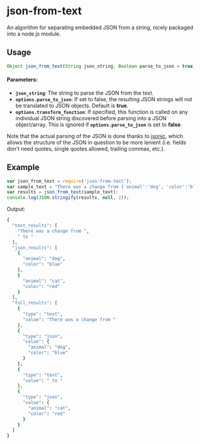 # json-from-text
An algorithm for separating embedded JSON from a string, nicely packaged into a node.js module.

## Usage
```javascript
Object json_from_text(String json_string, Boolean parse_to_json = true)
```

#### Parameters:
* **`json_string`**: The string to parse the JSON from the text.
* **`options.parse_to_json`**: If set to false, the resulting JSON strings will not be translated to JSON objects. Default is **true**.
* **`options.transform_function`**: If specified, this function is called on any individual JSON string discovered before parsing into a JSON object/array. This is ignored if **`options.parse_to_json`** is set to **false**.

Note that the actual parsing of the JSON is done thanks to [jsonic](https://github.com/rjrodger/jsonic), which allows the structure of the JSON in question to be more lenient (i.e. fields don't need quotes, single quotes allowed, trailing commas, etc.).

## Example
```javascript
var json_from_text = require('json-from-text');
var sample_text = "There was a change from {'animal':'dog', 'color':'blue'} to {'animal':'cat', 'color':'red'}'";
var results = json_from_text(sample_text);
console.log(JSON.stringify(results, null, 2));
```

Output:
```bash
{
  "text_results": [
    "There was a change from ",
    " to "
  ],
  "json_results": [
    {
      "animal": "dog",
      "color": "blue"
    },
    {
      "animal": "cat",
      "color": "red"
    }
  ],
  "full_results": [
    {
      "type": "text",
      "value": "There was a change from "
    },
    {
      "type": "json",
      "value": {
        "animal": "dog",
        "color": "blue"
      }
    },
    {
      "type": "text",
      "value": " to "
    },
    {
      "type": "json",
      "value": {
        "animal": "cat",
        "color": "red"
      }
    }
  ]
}
```